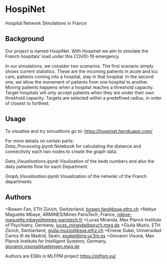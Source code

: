 # HospiNet
Hospital Network Simulations in France


## Background
Our project is named HospiNet. With Hospinet we aim to simulate the French hospitals’ load under this COVID-19 emergency. 

In our simulations, we consider two scenarios. The first scenario simply shows current statistics. These are the incoming patients in acute and icu care, patients coming into a hospital, stay in that hospital. In the second one, we allow the movement of patients from one hospital to another. Moving patients happens when a hospital reaches a threshold capacity. Target hospitals will only accept patients when they are under their own threshold capacity. Targets are selected within a predefined radius, in order of closest to furthest.

## Usage
To visualise and try simualtions go to: https://hospinet.herokuapp.com/

For more details on certain parts:    
_Data_Processing.ipynb_
Notebook for calculating the distance and connectivity each two nodes to create the graph data.

_Data_Visualisations.ipynb_
Visulization of the beds numbers and also the daily patients flow for each Department.

_Graph_Visualisation.ipynb_
Visualization of the netwokr of the Franch departments

## Authors
+Bowen Fan, ETH Zürich, Switzerland, bowen.fan@bsse.ethz.ch
+Ndèye Maguette Mbaye, ARMINES/Mines ParisTech, France,  ndeye-maguette.mbaye@mines-paristech.fr
+Lucas Miranda,  Max Planck Institute of Psychiatry, Germany,  lucas_miranda@psych.mpg.de
+Giulia Muzio, ETH Zürich, Switzerland,  giulia.muzio@bsse.ethz.ch
+Emese Sukei,  Universidad Carlos III de Madrid, Spain,  esukei@ing.uc3m.es
+Giovanni Visonà,  Max Planck Institute for Intelligent Systems, Germany,  giovanni.visona@tuebingen.mpg.de

Authors are ESRs in MLFPM project https://mlfpm.eu/
